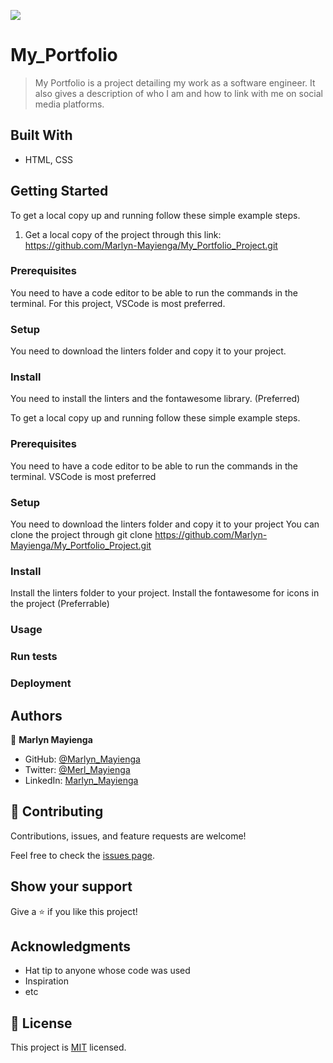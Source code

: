 ![](https://img.shields.io/badge/Microverse-blueviolet)

# My_Portfolio

> My Portfolio is a project detailing my work as a software engineer. It also gives a description of who I am and how to link with me on social media platforms.

## Built With

- HTML, CSS

## Getting Started

To get a local copy up and running follow these simple example steps.
1. Get a local copy of the project through this link: https://github.com/Marlyn-Mayienga/My_Portfolio_Project.git

### Prerequisites

You need to have a code editor to be able to run the commands in the terminal. 
For this project, VSCode is most preferred.

### Setup

You need to download the linters folder and copy it to your project.

### Install

You need to install the linters and the fontawesome library. (Preferred)

To get a local copy up and running follow these simple example steps.

### Prerequisites

You need to have a code editor to be able to run the commands in the terminal. VSCode is most preferred

### Setup

You need to download the linters folder and copy it to your project
You can clone the project through git clone https://github.com/Marlyn-Mayienga/My_Portfolio_Project.git

### Install

Install the linters folder to your project.
Install the fontawesome for icons in the project (Preferrable)

### Usage

### Run tests

### Deployment

## Authors

👤 **Marlyn Mayienga**

- GitHub: [@Marlyn_Mayienga](https://github.com/Marlyn_Mayienga)
- Twitter: [@Merl_Mayienga](https://twitter.com/Merl_Mayienga)
- LinkedIn: [Marlyn_Mayienga](https://linkedin.com/in/Marlyn_Mayienga)

## 🤝 Contributing

Contributions, issues, and feature requests are welcome!

Feel free to check the [issues page](../../issues/).

## Show your support

Give a ⭐️ if you like this project!

## Acknowledgments

- Hat tip to anyone whose code was used
- Inspiration
- etc

## 📝 License

This project is [MIT](./MIT.md) licensed.
